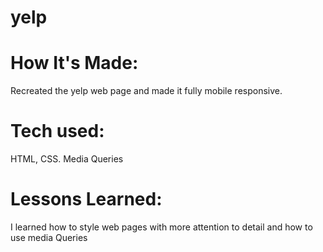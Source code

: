 # yelp

# How It's Made:
Recreated the yelp web page and made it fully mobile responsive.

# Tech used:
HTML, CSS. Media Queries 

# Lessons Learned:
I learned how to style web pages with more attention to detail and how to use media Queries 

